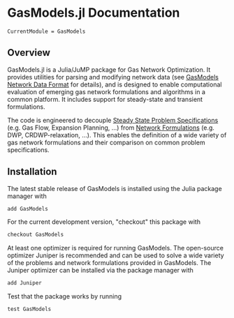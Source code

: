 # GasModels.jl Documentation

```@meta
CurrentModule = GasModels
```

## Overview

GasModels.jl is a Julia/JuMP package for Gas Network Optimization. It provides utilities for parsing and modifying network data (see [GasModels Network Data Format](@ref) for details), and is designed to enable computational evaluation of emerging gas network formulations and algorithms in a common platform. It includes support for steady-state and transient formulations.

The code is engineered to decouple [Steady State Problem Specifications](@ref) (e.g. Gas Flow, Expansion Planning, ...) from [Network Formulations](@ref) (e.g. DWP, CRDWP-relaxation, ...). This enables the definition of a wide variety of gas network formulations and their comparison on common problem specifications.

## Installation

The latest stable release of GasModels is installed using the Julia package manager with

```julia
add GasModels
```

For the current development version, "checkout" this package with

```julia
checkout GasModels
```

At least one optimizer is required for running GasModels.  The open-source optimizer Juniper is recommended and can be used to solve a wide variety of the problems and network formulations provided in GasModels.  The Juniper optimizer can be installed via the package manager with

```julia
add Juniper
```

Test that the package works by running

```julia
test GasModels
```
